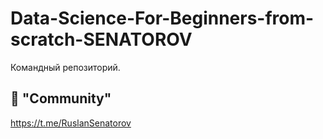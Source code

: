 # Data-Science-For-Beginners-from-scratch-SENATOROV
Командный репозиторий.

## 📢 "Community"
https://t.me/RuslanSenatorov
